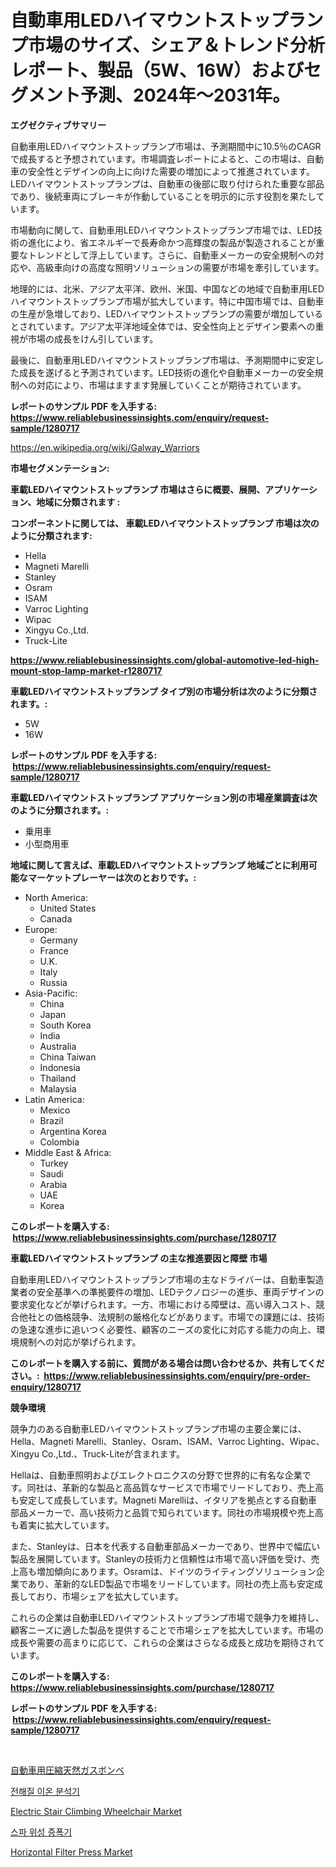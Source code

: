 <p><h1>自動車用LEDハイマウントストップランプ市場のサイズ、シェア＆トレンド分析レポート、製品（5W、16W）およびセグメント予測、2024年〜2031年。</h1></p><p><strong>エグゼクティブサマリー</strong></p>
<p><p>自動車用LEDハイマウントストップランプ市場は、予測期間中に10.5％のCAGRで成長すると予想されています。市場調査レポートによると、この市場は、自動車の安全性とデザインの向上に向けた需要の増加によって推進されています。 LEDハイマウントストップランプは、自動車の後部に取り付けられた重要な部品であり、後続車両にブレーキが作動していることを明示的に示す役割を果たしています。</p><p>市場動向に関して、自動車用LEDハイマウントストップランプ市場では、LED技術の進化により、省エネルギーで長寿命かつ高輝度の製品が製造されることが重要なトレンドとして浮上しています。さらに、自動車メーカーの安全規制への対応や、高級車向けの高度な照明ソリューションの需要が市場を牽引しています。</p><p>地理的には、北米、アジア太平洋、欧州、米国、中国などの地域で自動車用LEDハイマウントストップランプ市場が拡大しています。特に中国市場では、自動車の生産が急増しており、LEDハイマウントストップランプの需要が増加しているとされています。アジア太平洋地域全体では、安全性向上とデザイン要素への重視が市場の成長をけん引しています。</p><p>最後に、自動車用LEDハイマウントストップランプ市場は、予測期間中に安定した成長を遂げると予測されています。LED技術の進化や自動車メーカーの安全規制への対応により、市場はますます発展していくことが期待されています。</p></p>
<p><strong>レポートのサンプル PDF を入手する: <a href="https://www.reliablebusinessinsights.com/enquiry/request-sample/1280717">https://www.reliablebusinessinsights.com/enquiry/request-sample/1280717</a></strong></p>
<p><a href="https://en.wikipedia.org/wiki/Galway_Warriors">https://en.wikipedia.org/wiki/Galway_Warriors</a></p>
<p><strong>市場セグメンテーション:</strong></p>
<p><strong> 車載LEDハイマウントストップランプ 市場はさらに概要、展開、アプリケーション、地域に分類されます :</strong></p>
<p><strong>コンポーネントに関しては、 車載LEDハイマウントストップランプ 市場は次のように分類されます: &nbsp;</strong></p>
<p><ul><li>Hella</li><li>Magneti Marelli</li><li>Stanley</li><li>Osram</li><li>ISAM</li><li>Varroc Lighting</li><li>Wipac</li><li>Xingyu Co.,Ltd.</li><li>Truck-Lite</li></ul></p>
<p><strong><a href="https://www.reliablebusinessinsights.com/global-automotive-led-high-mount-stop-lamp-market-r1280717">https://www.reliablebusinessinsights.com/global-automotive-led-high-mount-stop-lamp-market-r1280717</a></strong></p>
<p><strong> 車載LEDハイマウントストップランプ タイプ別の市場分析は次のように分類されます。:</strong></p>
<p><ul><li>5W</li><li>16W</li></ul></p>
<p><strong>レポートのサンプル PDF を入手する: &nbsp;<a href="https://www.reliablebusinessinsights.com/enquiry/request-sample/1280717">https://www.reliablebusinessinsights.com/enquiry/request-sample/1280717</a></strong></p>
<p><strong> 車載LEDハイマウントストップランプ アプリケーション別の市場産業調査は次のように分類されます。:</strong></p>
<p><ul><li>乗用車</li><li>小型商用車</li></ul></p>
<p><strong>地域に関して言えば、車載LEDハイマウントストップランプ 地域ごとに利用可能なマーケットプレーヤーは次のとおりです。:</strong></p>
<p><ul>
    <li>
        North America:
        <ul>
            <li>United States</li>
            <li>Canada</li>
        </ul>
    </li>
    <li>
        Europe:
        <ul>
            <li>Germany</li>
            <li>France</li>
            <li>U.K.</li>
            <li>Italy</li>
            <li>Russia</li>
        </ul>
    </li>
    <li>
        Asia-Pacific:
        <ul>
            <li>China</li>
            <li>Japan</li>
            <li>South Korea</li>
            <li>India</li>
            <li>Australia</li>
            <li>China Taiwan</li>
            <li>Indonesia</li>
            <li>Thailand</li>
            <li>Malaysia</li>
        </ul>
    </li>
    <li>
        Latin America:
        <ul>
            <li>Mexico</li>
            <li>Brazil</li>
            <li>Argentina Korea</li>
            <li>Colombia</li>
        </ul>
    </li>
    <li>
        Middle East & Africa:
        <ul>
            <li>Turkey</li>
            <li>Saudi</li>
            <li>Arabia</li>
            <li>UAE</li>
            <li>Korea</li>
        </ul>
    </li>
    </ul></p>
<p><strong>このレポートを購入する: &nbsp;<a href="https://www.reliablebusinessinsights.com/purchase/1280717">https://www.reliablebusinessinsights.com/purchase/1280717</a></strong></p>
<p><strong>車載LEDハイマウントストップランプ の主な推進要因と障壁 市場</strong></p>
<p><p>自動車用LEDハイマウントストップランプ市場の主なドライバーは、自動車製造業者の安全基準への準拠要件の増加、LEDテクノロジーの進歩、車両デザインの要求変化などが挙げられます。一方、市場における障壁は、高い導入コスト、競合他社との価格競争、法規制の厳格化などがあります。市場での課題には、技術の急速な進歩に追いつく必要性、顧客のニーズの変化に対応する能力の向上、環境規制への対応が挙げられます。</p></p>
<p><strong>このレポートを購入する前に、質問がある場合は問い合わせるか、共有してください。:&nbsp; <a href="https://www.reliablebusinessinsights.com/enquiry/pre-order-enquiry/1280717">https://www.reliablebusinessinsights.com/enquiry/pre-order-enquiry/1280717</a></strong></p>
<p><strong>競争環境</strong></p>
<p><p>競争力のある自動車LEDハイマウントストップランプ市場の主要企業には、Hella、Magneti Marelli、Stanley、Osram、ISAM、Varroc Lighting、Wipac、Xingyu Co.,Ltd.、Truck-Liteが含まれます。</p><p>Hellaは、自動車照明およびエレクトロニクスの分野で世界的に有名な企業です。同社は、革新的な製品と高品質なサービスで市場でリードしており、売上高も安定して成長しています。Magneti Marelliは、イタリアを拠点とする自動車部品メーカーで、高い技術力と品質で知られています。同社の市場規模や売上高も着実に拡大しています。</p><p>また、Stanleyは、日本を代表する自動車部品メーカーであり、世界中で幅広い製品を展開しています。Stanleyの技術力と信頼性は市場で高い評価を受け、売上高も増加傾向にあります。Osramは、ドイツのライティングソリューション企業であり、革新的なLED製品で市場をリードしています。同社の売上高も安定成長しており、市場シェアを拡大しています。</p><p>これらの企業は自動車LEDハイマウントストップランプ市場で競争力を維持し、顧客ニーズに適した製品を提供することで市場シェアを拡大しています。市場の成長や需要の高まりに応じて、これらの企業はさらなる成長と成功を期待されています。</p></p>
<p><strong>このレポートを購入する: &nbsp; <a href="https://www.reliablebusinessinsights.com/purchase/1280717">https://www.reliablebusinessinsights.com/purchase/1280717</a></strong></p>
<p><strong>レポートのサンプル PDF を入手する: &nbsp;<a href="https://www.reliablebusinessinsights.com/enquiry/request-sample/1280717">https://www.reliablebusinessinsights.com/enquiry/request-sample/1280717</a></strong><strong></strong></p>
<p>&nbsp;</p>
<p><p><a href="https://github.com/RudyBoyer2017/Market-Research-Report-List-1/blob/main/9741185146088.md">自動車用圧縮天然ガスボンベ</a></p><p><a href="https://github.com/garnett961902/Market-Research-Report-List-1/blob/main/8200374154716.md">전해질 이온 분석기</a></p><p><a href="https://github.com/maudAbbott7/Market-Research-Report-List-1/blob/main/electric-stair-climbing-wheelchair-market.md">Electric Stair Climbing Wheelchair Market</a></p><p><a href="https://medium.com/@jerrodhilll68/sspa-satcom-amplifiers-%EC%8B%9C%EC%9E%A5%EC%9D%98-%EC%8B%A0%ED%9D%A5-%EB%8F%99%ED%96%A5-%EB%B0%8F-2024%EB%85%84%EB%B6%80%ED%84%B0-2031%EB%85%84%EA%B9%8C%EC%A7%80%EC%9D%98-%EB%AF%B8%EB%9E%98-%EC%A0%84%EB%A7%9D-2a4b0706cbe3">스파 위성 증폭기</a></p><p><a href="https://issuu.com/reportprime-2/docs/horizontal-filter-press-market-size-2030.pptx">Horizontal Filter Press Market</a></p></p>